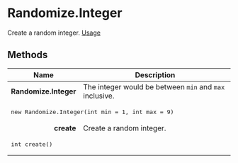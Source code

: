 # Randomize.Integer

Create a random integer. [Usage](https://github.com/search?q=Randomize.Integer+repo%3Aalgorithm-visualizer%2Falgorithms&type=Code)

## Methods

<table>
  <thead>
    <tr>
      <th>Name</th>
      <th>Description</th>
    </tr>
  </thead>
  <tbody>
    <tr>
      <td align="right"><b>Randomize.Integer</b></td>
      <td>The integer would be between <code>min</code> and <code>max</code> inclusive.</td>
    </tr>
    <tr>
      <td cclass={code} colspan="2">
        <pre lang="java">new Randomize.Integer(int min = 1, int max = 9)</pre>
      </td>
    </tr>
    <tr>
      <td align="right"><b>create</b></td>
      <td>Create a random integer.</td>
    </tr>
    <tr>
      <td cclass={code} colspan="2">
        <pre lang="java">int create()</pre>
      </td>
    </tr>
  </tbody>
</table>
